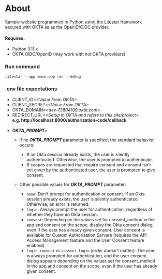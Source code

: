 # About #

Sample website programmed in Python using the [Litestar](https://litestar.dev) framework secured with OKTA as as the OpenID/OIDC provider.

#### Requires: ####
- Python 3.11.x
- OKTA OIDC/OpenID (may work with not OKTA providers) 

### Run command ###
`litestar --app main:app run --debug`

### .env file expectations ### 
- CLIENT_ID=*&lt;Value From OKTA&gt;*
- CLIENT_SECRET=*&lt;Value From OKTA&gt;*
- OKTA_DOMAIN=*&lt;dev-73804109.okta.com&gt;*
- REDIRECT_URL=*&lt;Setup in OKTA and refers to this site/project&gt;*<br/>
**e.g. http://localhost:8000/authorization-code/callback**<br/><br/>
- ***OKTA_PROMPT***=
  - If no ***OKTA_PROMPT*** parameter is specified, the standard behavior occurs:
     - If an Okta session already exists, the user is silently authenticated. Otherwise, the user is prompted to authenticate.
     - If scopes are requested that require consent and consent isn't yet given by the authenticated user, the user is prompted to give consent.

  - Other possible values for ***OKTA_PROMPT*** parameter:
     - `none`: Don't prompt for authentication or consent. If an Okta session already exists, the user is silently authenticated. Otherwise, an error is returned.
     - `login`: Always prompt the user for authentication, regardless of whether they have an Okta session.
     - `consent`: Depending on the values set for consent_method in the app and consent on the scope, display the Okta consent dialog, even if the user has already given consent. User consent is available for Custom Authorization Servers (requires the API Access Management feature and the User Consent feature enabled).
     - `login consent` or `consent login` (order doesn't matter): The user is always prompted for authentication, and the user consent dialog appears depending on the values set for consent_method in the app and consent on the scope, even if the user has already given consent.
